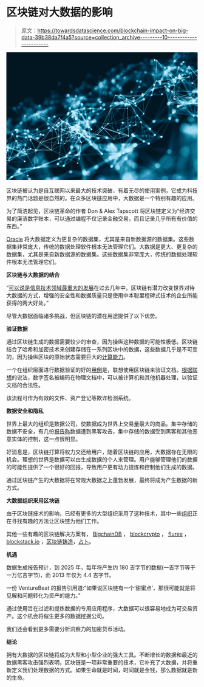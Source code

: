 # 区块链对大数据的影响

> 原文：<https://towardsdatascience.com/blockchain-impact-on-big-data-39b38da7f4a5?source=collection_archive---------10----------------------->

![](img/fe177f4c64de1a48e632d865904fd313.png)

区块链被认为是自互联网以来最大的技术突破，有着无尽的使用案例，它成为科技界的热门话题是很自然的。在众多区块链应用中，大数据是一个特别有趣的应用。

为了简洁起见，区块链革命的作者 Don & Alex Tapscott 将区块链定义为“经济交易的廉洁数字账本，可以通过编程不仅记录金融交易，而且记录几乎所有有价值的东西。”

[Oracle](https://www.oracle.com/index.html) 将大数据定义为更复杂的数据集，尤其是来自新数据源的数据集。这些数据集非常庞大，传统的数据处理软件根本无法管理它们。大数据是更大、更复杂的数据集，尤其是来自新数据源的数据集。这些数据集非常庞大，传统的数据处理软件根本无法管理它们。

**区块链与大数据的结合**

“[可以说是信息技术领域最重大的发展](http://bigdata-madesimple.com/why-blockchain-what-can-it-do-for-big-data-2/)在过去几年中，区块链有潜力改变世界对待大数据的方式，增强的安全性和数据质量只是使用中本聪里程碑式技术的企业所能获得的两大好处。”

尽管大数据面临诸多挑战，但区块链的潜在用途提供了以下优势。

**验证数据**

通过区块链生成的数据需要较少的审查，因为操纵这种数据的可能性极低。区块链结合了哈希和加密技术来创建存储在一系列区块中的数据，这些数据几乎是不可变的，因为操纵区块的原始状态需要巨大的[计算能力](https://medium.com/cybertrustbank/the-cost-of-hacking-the-bitcoin-network-8172f41d1620)。

一个在组织层面进行数据验证的好的[用例](https://bitrazzi.com/lenovo-use-blockchain-technology-validation-documents/)是，联想使用区块链来验证文档。[根据联想](https://www.coindesk.com/lenovo-seeks-blockchain-patent-document-validation-system/)的说法，数字签名被编码在物理文档中，可以被计算机和其他机器处理，以验证文档的合法性。

该流程可作为有效的文件、资产登记等欺诈检测系统。

**数据安全和隐私**

世界上最大的组织是数据公司，使数据成为世界上交易量最大的商品。集中存储的数据不安全，有几份[报告称](https://www.vircom.com/blog/biggest-cyber-attacks-of-2017/)数据遭到黑客攻击，集中存储的数据受到黑客和其他恶意实体的控制，这一点很明显。

好消息是，区块链打算将权力交还给用户，随着区块链的应用，大数据存在无限的机会。理想的世界是数据可以由生成数据的个人来管理。用户能够管理他们的数据的可能性提供了一个很好的回报，导致用户更有动力提炼和控制他们生成的数据。

通过区块链产生的大数据将在常规大数据之上蓬勃发展，最终将成为产生数据的新方式。

**大数据组织采用区块链**

由于区块链技术的影响，已经有更多的大型组织采用了这种技术，其中一些[组织](https://www.techrepublic.com/article/5-companies-using-blockchain-to-drive-their-supply-chain/)正在寻找有趣的方法让区块链为他们工作。

其他一些有趣的区块链解决方案有， [BigchainDB](https://www.bigchaindb.com/) ， [blockcrypto](https://blockcrypto.io/) ， [fluree](https://flur.ee/) ， [blockstack.io](https://blockstack.org/) ，[区块链铸造](https://www.blockchainfoundry.co/)，[占卜](https://www.augur.net/)。

**机遇**

数据生成报告预计，到 2025 年，每年将产生约 180 吉字节的数据(一吉字节等于一万亿吉字节)，而 2013 年仅为 4.4 吉字节。

一份 VentureBeat 的报告引用道:“如果说区块链有一个‘甜蜜点’，那很可能就是将见解和问题转化为资产的能力。”

通过使用旨在过滤和提炼数据的专用应用程序，大数据可以很容易地成为可交易资产。这个机会将催生更多的数据挖掘公司。

我们还会看到更多需要分析洞察力的加密货币活动。

**结论**

拥有大数据的区块链将成为大型和小型企业的强大工具。不断增长的数据和最近的数据黑客攻击强烈表明，区块链是一项非常重要的技术，它补充了大数据，并将重新定义我们处理数据的方式。如果生命就是时间，时间就是金钱，那么数据就是新的生命。